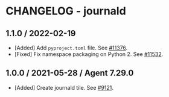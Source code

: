 # CHANGELOG - journald

## 1.1.0 / 2022-02-19

* [Added] Add `pyproject.toml` file. See [#11376](https://github.com/DataDog/integrations-core/pull/11376).
* [Fixed] Fix namespace packaging on Python 2. See [#11532](https://github.com/DataDog/integrations-core/pull/11532).

## 1.0.0 / 2021-05-28 / Agent 7.29.0

* [Added] Create journald tile. See [#9121](https://github.com/DataDog/integrations-core/pull/9121).

